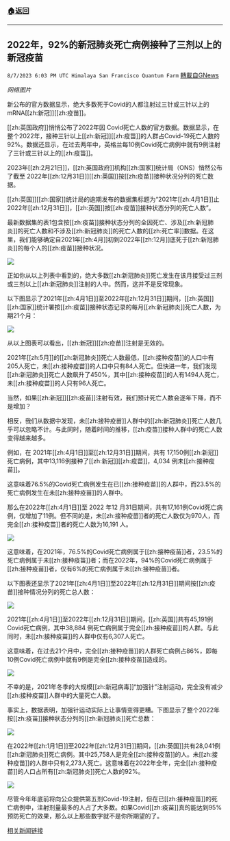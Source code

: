 ###  [:house:返回](README.md)
---


## 2022年，92%的新冠肺炎死亡病例接种了三剂以上的新冠疫苗
`8/7/2023 6:03 PM UTC Himalaya San Francisco Quantum Farm` [轉載自GNews](https://gnews.org/articles/1533246)

*网络图片*

新公布的官方数据显示，绝大多数死于Covid的人都注射过三针或三针以上的mRNA[[zh:新冠]][[zh:疫苗]]。

[[zh:英国政府]]悄悄公布了2022年因 Covid死亡人数的官方数据。数据显示，在整个2022年，接种三针以上[[zh:新冠]][[zh:疫苗]]的人群占Covid-19死亡人数的92%。数据还显示，在过去两年中，英格兰每10例Covid死亡病例中就有9例注射了三针或三针以上的[[zh:疫苗]]。

2023年[[zh:2月21日]]，[[zh:英国政府]]机构[[zh:国家]]统计局（ONS）悄然公布了截至 2022年[[zh:12月31日]][[zh:英国]]按[[zh:疫苗]]接种状况分列的死亡数据。

[[zh:英国]][[zh:国家]]统计局的逾期发布的数据集标题为“2021年[[zh:4月1日]]止2022年[[zh:12月31日]]，[[zh:英国]]按[[zh:疫苗]]接种状态分列的死亡人数”。

最新数据集的表1包含按[[zh:疫苗]]接种状态分列的全因死亡、涉及[[zh:新冠肺炎]]的死亡人数和不涉及[[zh:新冠肺炎]]的死亡人数的[[zh:死亡率]]数据。在这里，我们能够确定自2021年[[zh:4月]]初到2022年[[zh:12月]]底死于[[zh:新冠肺炎]]的每个人的[[zh:疫苗]]接种状况。

![](https://cloudflare-ipfs.com/ipfs/QmV8MmkDPkD6UimMNiz8spRD5J8DXa8PxtDZyy2LTfZrmq?filename=triple-vaxxed-covid-deaths-3.jpg)

正如你从以上列表中看到的，绝大多数[[zh:新冠肺炎]]死亡发生在该月接受过三剂或三剂以上[[zh:新冠肺炎]]注射的人中。然而，这并不是反常现象。

以下图显示了2021年[[zh:4月1日]]至2022年[[zh:12月31日]]期间，[[zh:英国]][[zh:国家]]统计署按[[zh:疫苗]]接种状态记录的每月[[zh:新冠肺炎]]死亡人数，为期21个月：

![](https://cloudflare-ipfs.com/ipfs/QmV9GRZJasx96sXVAV7CY3jjbxcu8xD8HvUf54ECLwhWHN?filename=triple-vaxxed-covid-deaths-4.jpg)

从以上图表可以看出，[[zh:新冠]][[zh:疫苗]]注射是无效的。

2021年[[zh:5月]]的[[zh:新冠肺炎]]死亡人数最低，[[zh:接种疫苗]]的人口中有205人死亡，未[[zh:接种疫苗]]的人口中只有84人死亡。但快进一年，我们发现[[zh:新冠肺炎]]死亡人数飙升了450%，其中[[zh:接种疫苗]]的人有1494人死亡，未[[zh:接种疫苗]]的人只有96人死亡。

当然，如果[[zh:新冠]][[zh:疫苗]]注射有效，我们预计死亡人数会逐年下降，而不是增加？

相反，我们从数据中发现，未[[zh:接种疫苗]]人群中的[[zh:新冠肺炎]]死亡人数几乎可以忽略不计。与此同时，随着时间的推移，[[zh:疫苗]]接种人群中的死亡人数变得越来越多。

例如，在 2021年[[zh:4月1日]]至[[zh:12月31日]]期间，共有 17,150例[[zh:新冠]]死亡病例，其中13,116例接种了[[zh:新冠]][[zh:疫苗]]，4,034 例未[[zh:接种疫苗]]。

这意味着76.5%的Covid死亡病例发生在已[[zh:接种疫苗]]的人群中，而23.5%的死亡病例发生在未[[zh:接种疫苗]]的人群中。

那么在2022年[[zh:4月1日]]至 2022 年12 月31日期间，共有17,161例Covid死亡病例，仅增加了11例。但不同的是，未[[zh:接种疫苗]]者的死亡人数仅为970人，而完全[[zh:接种疫苗]]者的死亡人数为16,191 人。

![](https://cloudflare-ipfs.com/ipfs/QmbrZDxkGvNJtoyv9u6r6bRwGAfkCEA7oRwkFapC8EijCB?filename=triple-vaxxed-covid-deaths-5.jpg)

这意味着，在2021年，76.5%的Covid死亡病例属于[[zh:接种疫苗]]者，23.5%的死亡病例属于未[[zh:接种疫苗]]者；而在2022年，94%的Covid死亡病例属于[[zh:接种疫苗]]者，仅有6%的死亡病例属于未[[zh:接种疫苗]]者。

以下图表还显示了2021年[[zh:4月1日]]至2022年[[zh:12月31日]]期间按[[zh:疫苗]]接种情况分列的死亡总人数：

![](https://cloudflare-ipfs.com/ipfs/QmNqnqBqRqTM7XeXv1n87XieyqcmEE3VP63pp9wPFWhSti?filename=triple-vaxxed-covid-deaths-6.jpg)

2021年[[zh:4月1日]]至2022年[[zh:12月31日]]期间，[[zh:英国]]共有45,191例Covid死亡病例，其中38,884 例死亡病例属于完全[[zh:接种疫苗]]的人群。与此同时，未[[zh:接种疫苗]]的人群中仅有6,307人死亡。

这意味着，在过去21个月中，完全[[zh:接种疫苗]]的人群死亡病例占86%，即每10例Covid死亡病例中就有9例是完全[[zh:接种疫苗]]造成的。

![](https://cloudflare-ipfs.com/ipfs/QmNYKF7AEWzvQxm6oKVBwtSitpwQ6MeyAQorYuNC6q6wJE?filename=triple-vaxxed-covid-deaths-7.jpg)

不幸的是，2021年冬季的大规模[[zh:新冠病毒]]“加强针”注射运动，完全没有减少[[zh:接种疫苗]]人群中的大量死亡人数。

事实上，数据表明，加强针运动实际上让事情变得更糟。下图显示了整个2022年按[[zh:疫苗]]接种状态分列的[[zh:新冠肺炎]]死亡总数：

![](https://cloudflare-ipfs.com/ipfs/QmRfZioMnaDLFziYf1TqxqUojVBKRZe3RHVghSEN265vRB?filename=triple-vaxxed-covid-deaths-8.jpg)

在2022年[[zh:1月1日]]至2022年[[zh:12月31日]]期间，[[zh:英国]]共有28,041例[[zh:新冠肺炎]]死亡病例。其中25,758人是完全[[zh:接种疫苗]]的人。未[[zh:接种疫苗]]的人群中只有2,273人死亡。这意味着在2022年全年，完全[[zh:接种疫苗]]的人口占所有[[zh:新冠肺炎]]死亡人数的92%。

![](https://cloudflare-ipfs.com/ipfs/QmUGbzkXEwTF2xNGsQsXrFvD7j8V9Z4mLbWGcZSU9YgweD?filename=triple-vaxxed-covid-deaths-9.jpg)

尽管今年年底前将向公众提供第五剂Covid-19注射，但在已[[zh:接种疫苗]]的死亡病例中，注射剂量最多的人占了大多数。如果Covid[[zh:疫苗]]真的能达到95%预防死亡的效果，那么以上那些数字就不是你所期望的了。




[相关新闻链接](https://slaynews.com/news/92-covid-deaths-2022-were-triple-vaxxed/?utm_source=mailpoet&utm_medium=email&utm_campaign=daily-newsletter)
